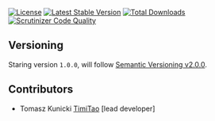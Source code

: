 [![License](https://poser.pugx.org/aggrego/integration/license.svg)](https://packagist.org/packages/aggrego/integration-client)
[![Latest Stable Version](https://poser.pugx.org/aggrego/integration-client/v/stable.svg)](https://packagist.org/packages/aggrego/integration-client)
[![Total Downloads](https://poser.pugx.org/aggrego/integration-client/downloads.svg)](https://packagist.org/packages/aggrego/integration-client)
[![Scrutinizer Code Quality](https://scrutinizer-ci.com/g/aggrego/integration-client/badges/quality-score.png?b=master)](https://scrutinizer-ci.com/g/aggrego/integration-client/?branch=master)

## Versioning
 
Staring version ``1.0.0``, will follow [Semantic Versioning v2.0.0](http://semver.org/spec/v2.0.0.html).

## Contributors

* Tomasz Kunicki [TimiTao](http://github.com/timiTao) [lead developer]